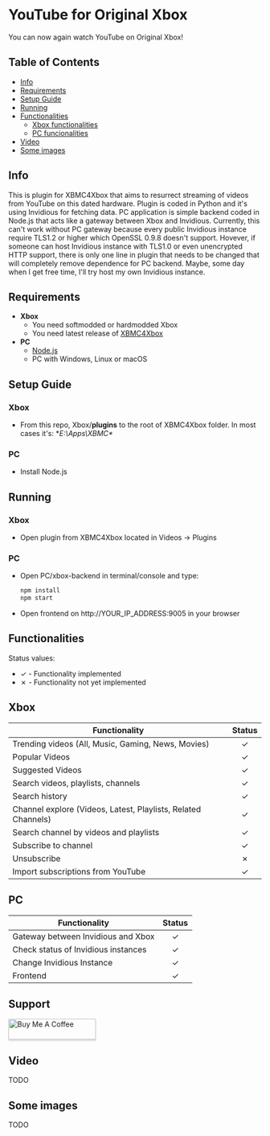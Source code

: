 # YouTube for Original Xbox
You can now again watch YouTube on Original Xbox!

## Table of Contents
- [Info](#info)
- [Requirements](#requirements)
- [Setup Guide](#setup-guide)
- [Running](#running)
- [Functionalities](#functionalities)
  * [Xbox functionalities](#xbox)
  * [PC funcionalities](#pc)
- [Video](#video)
- [Some images](#some-images)

## Info
This is plugin for XBMC4Xbox that aims to resurrect streaming of videos from YouTube on this dated hardware. Plugin is coded in Python and it's using Invidious for fetching data. PC application is simple backend coded in Node.js that acts like a gateway between Xbox and Invidious. Currently, this can't work without PC gateway because every public Invidious instance require TLS1.2 or higher which OpenSSL 0.9.8 doesn't support. Hovever, if someone can host Invidious instance with TLS1.0 or even unencrypted HTTP support, there is only one line in plugin that needs to be changed that will completely remove dependence for PC backend. Maybe, some day when I get free time, I'll try host my own Invidious instance.

## Requirements
- **Xbox**
    + You need softmodded or hardmodded Xbox
    + You need latest release of [XBMC4Xbox](https://www.dropbox.com/sh/8mcip8xsfe1zjap/AABSR3_toPPiFn-7OqwQY_JIa)
- **PC**
    + [Node.js](https://nodejs.org/en/download/)
    + PC with Windows, Linux or macOS

## Setup Guide
### Xbox
 - From this repo, Xbox/**plugins** to the root of XBMC4Xbox folder. In most cases it's: **E:\Apps\XBMC\**
### PC
 - Install Node.js

## Running
### Xbox
 - Open plugin from XBMC4Xbox located in Videos -> Plugins
### PC
 - Open PC/xbox-backend in terminal/console and type:
      ```bash
      npm install
      npm start
      ```
 - Open frontend on http://YOUR_IP_ADDRESS:9005 in your browser
## Functionalities
Status values:
- ✓ - Functionality implemented
- ✗ - Functionality not yet implemented

## Xbox
| Functionality                                     | Status |
|---------------------------------------------------|:------:|
| Trending videos (All, Music, Gaming, News, Movies)|   ✓    |
| Popular Videos                                    |   ✓    |
| Suggested Videos                                  |   ✓    |
| Search videos, playlists, channels                |   ✓    |
| Search history                                    |   ✓    |
| Channel explore (Videos, Latest, Playlists, Related Channels)|   ✓    |
| Search channel by videos and playlists            |   ✓    |
| Subscribe to channel                              |   ✓    |
| Unsubscribe                                       |   ✗    |
| Import subscriptions from YouTube                 |   ✓    |

## PC
| Functionality                                     | Status |
|---------------------------------------------------|:------:|
| Gateway between Invidious and Xbox                |   ✓    |
| Check status of Invidious instances               |   ✓    |
| Change Invidious Instance                         |   ✓    |
| Frontend                                          |   ✓    |

## Support
<a href="https://www.buymeacoffee.com/antonic901" target="_blank"><img src="https://www.buymeacoffee.com/assets/img/custom_images/orange_img.png" alt="Buy Me A Coffee" style="height: 41px !important;width: 174px !important;box-shadow: 0px 3px 2px 0px rgba(190, 190, 190, 0.5) !important;-webkit-box-shadow: 0px 3px 2px 0px rgba(190, 190, 190, 0.5) !important;" ></a>

## Video
TODO
## Some images
TODO
